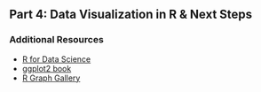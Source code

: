 ## Part 4: Data Visualization in R & Next Steps

### Additional Resources
- [R for Data Science](https://r4ds.had.co.nz/index.html)
- [ggplot2 book](https://ggplot2-book.org/)
- [R Graph Gallery](https://r-graph-gallery.com/)
